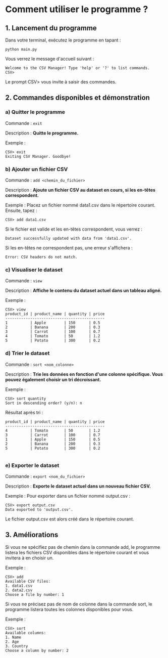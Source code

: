 # Comment utiliser le programme ?
## 1. Lancement du programme
Dans votre terminal, exécutez le programme en tapant :
```
python main.py
```
Vous verrez le message d'accueil suivant :
```
Welcome to the CSV Manager! Type 'help' or '?' to list commands.
CSV>
```
Le prompt CSV> vous invite à saisir des commandes.

## 2. Commandes disponibles et démonstration
### a) Quitter le programme
Commande : `exit`

Description : **Quitte le programme.**

Exemple :
```
CSV> exit
Exiting CSV Manager. Goodbye!
```
### b) Ajouter un fichier CSV
Commande : `add <chemin_du_fichier>`

Description : **Ajoute un fichier CSV au dataset en cours, si les en-têtes correspondent.**

Exemple :
Placez un fichier nommé data1.csv dans le répertoire courant. Ensuite, tapez :


```CSV> add data1.csv```

Si le fichier est valide et les en-têtes correspondent, vous verrez :
```
Dataset successfully updated with data from 'data1.csv'.
```
Si les en-têtes ne correspondent pas, une erreur s'affichera :
```
Error: CSV headers do not match.
```
### c) Visualiser le dataset
Commande : `view`

Description : **Affiche le contenu du dataset actuel dans un tableau aligné.**

Exemple :
```
CSV> view
product_id | product_name | quantity | price
--------------------------------------------
1          | Apple        | 150      | 0.5  
2          | Banana       | 200      | 0.3  
3          | Carrot       | 100      | 0.7  
4          | Tomato       | 50       | 1.2  
5          | Potato       | 300      | 0.2   
```     
### d) Trier le dataset
Commande : `sort <nom_colonne>`

Description : **Trie les données en fonction d'une colonne spécifique. Vous pouvez également choisir un tri décroissant.**

Exemple :
```
CSV> sort quantity
Sort in descending order? (y/n): n
```
Résultat après tri :
```
product_id | product_name | quantity | price
--------------------------------------------
4          | Tomato       | 50       | 1.2  
3          | Carrot       | 100      | 0.7  
1          | Apple        | 150      | 0.5  
2          | Banana       | 200      | 0.3  
5          | Potato       | 300      | 0.2  
  
```   
### e) Exporter le dataset
Commande : `export <nom_du_fichier>`

Description : **Exporte le dataset actuel dans un nouveau fichier CSV.**

Exemple :
Pour exporter dans un fichier nommé output.csv :
```
CSV> export output.csv
Data exported to 'output.csv'.
```
Le fichier output.csv est alors créé dans le répertoire courant.

## 3. Améliorations
Si vous ne spécifiez pas de chemin dans la commande add, le programme listera les fichiers CSV disponibles dans le répertoire courant et vous invitera à en choisir un.

Exemple :
```
CSV> add
Available CSV files:
1. data1.csv
2. data2.csv
Choose a file by number: 1
```

Si vous ne précisez pas de nom de colonne dans la commande sort, le programme listera toutes les colonnes disponibles pour vous.

Exemple :
```
CSV> sort
Available columns:
1. Name
2. Age
3. Country
Choose a column by number: 2
```
